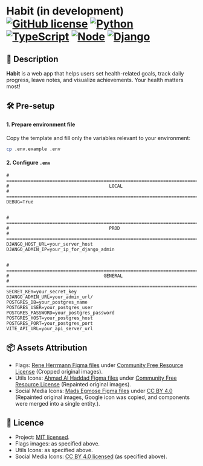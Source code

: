 # Habit (in development) [![GitHub license](https://img.shields.io/badge/license-MIT-blue.svg)](https://github.com/IIyCbKA/Chess/blob/main/LICENSE) [![Python](https://img.shields.io/badge/Python-3.12-blue)](https://www.python.org/downloads/release/python-3120/) [![TypeScript](https://img.shields.io/badge/TypeScript-5.8.3-blue)](https://www.typescriptlang.org/) [![Node](https://img.shields.io/badge/Node-20-green)](https://nodejs.org/en) [![Django](https://img.shields.io/badge/Django-5.2-green)](https://www.djangoproject.com/download/?supported-versions)

## 🌿 Description
**Habit** is a web app that helps users set health-related goals, track daily progress, leave notes, and visualize achievements. Your health matters most!

## 🛠️ Pre-setup

#### 1. **Prepare environment file**
Copy the template and fill only the variables relevant to your environment:

   ```bash
   cp .env.example .env
   ```

#### 2. **Configure `.env`**

   ```dotenv
# ==============================================================================
#                                     LOCAL
# ==============================================================================
DEBUG=True


# ==============================================================================
#                                     PROD
# ==============================================================================
DJANGO_HOST_URL=your_server_host
DJANGO_ADMIN_IP=your_ip_for_django_admin


# ==============================================================================
#                                   GENERAL
# ==============================================================================
SECRET_KEY=your_secret_key
DJANGO_ADMIN_URL=your_admin_url/
POSTGRES_DB=your_postgres_name
POSTGRES_USER=your_postgres_user
POSTGRES_PASSWORD=your_postgres_password
POSTGRES_HOST=your_postgres_host
POSTGRES_PORT=your_postgres_port
VITE_API_URL=your_api_server_url
   ```

## 📦 Assets Attribution
- Flags: [Rene Herrmann Figma files](https://www.figma.com/community/plugin/749888869584535589/flags) under [Community Free Resource License](https://www.figma.com/legal/community-free-resource-license) (Cropped original images).
- Utils Icons: [Ahmad Al Haddad Figma files](https://www.figma.com/community/plugin/775671607185029020/material-design-icons-community) under [Community Free Resource License](https://www.figma.com/legal/community-free-resource-license) (Repainted original images).
- Social Media Icons: [Mads Egmose Figma files](https://www.figma.com/community/file/839558611085349133) under [CC BY 4.0](https://creativecommons.org/licenses/by/4.0/) (Repainted original images, Google icon was copied, and components were merged into a single entity.).

## 📄 Licence
- Project: [MIT licensed](https://github.com/IIyCbKA/Habit/blob/main/LICENSE).
- Flags images: as specified above.
- Utils Icons: as specified above.
- Social Media Icons: [CC BY 4.0 licensed](https://creativecommons.org/licenses/by/4.0/) (as specified above).